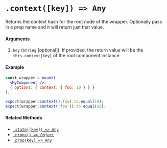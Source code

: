 # `.context([key]) => Any`

Returns the context hash for the root node of the wrapper. Optionally pass in a prop name and it
will return just that value.


#### Arguments

1. `key` (`String` [optional]): If provided, the return value will be the `this.context[key]` of the
root component instance.



#### Example


```jsx
const wrapper = mount(
  <MyComponent />,
  { options: { context: { foo: 10 } } }
);

expect(wrapper.context().foo).to.equal(10);
expect(wrapper.context('foo')).to.equal(10);
```


#### Related Methods

- [`.state([key]) => Any`](state.md)
- [`.props() => Object`](props.md)
- [`.prop(key) => Any`](prop.md)
